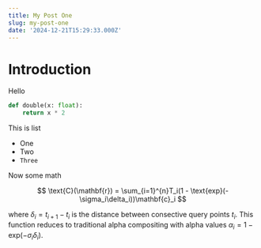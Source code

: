 ```yaml
---
title: My Post One
slug: my-post-one
date: '2024-12-21T15:29:33.000Z'
---
```


# Introduction

Hello

```py
def double(x: float):
    return x * 2
```

This is list

  - One
  - Two
  - `Three`

Now some math

$$
\text{C}(\mathbf{r}) = \sum_{i=1}^{n}T_i(1 - \text{exp}(-\sigma_i\delta_i))\mathbf{c}_i
$$

where $\delta_i = t_{i+1} - t_{i}$ is the distance between consective query points $t_i$. This function reduces to traditional alpha compositing with alpha values $\alpha_i = 1 - \text{exp}(-\sigma_i\delta_i)$.

